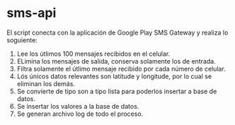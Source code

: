 # sms-api

El script conecta con la aplicación de Google Play SMS Gateway y realiza lo soguiente:

1. Lee los útlimos 100 mensajes recibidos en el celular.
2. ELimina los mensajes de salida, conserva solamente los de entrada.
2. Filtra solamente el útlimo mensaje recibido por cada número de celular.
3. Lós únicos datos relevantes son latitude y longitude, por lo cual se eliminan los demás.
4. Se convierte de tipo son a tipo lista para poderlos insertar a base de datos.
5. Se insertar los valores a la base de datos.
6. Se generan archivo log de todo el proceso.
